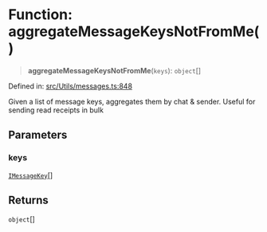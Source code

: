 # Function: aggregateMessageKeysNotFromMe()

> **aggregateMessageKeysNotFromMe**(`keys`): `object`[]

Defined in: [src/Utils/messages.ts:848](https://github.com/Fokusdotid/bail/blob/a1b2bb6d3d63874a4f497e70ebd6347b2869da8e/src/Utils/messages.ts#L848)

Given a list of message keys, aggregates them by chat & sender. Useful for sending read receipts in bulk

## Parameters

### keys

[`IMessageKey`](../namespaces/proto/interfaces/IMessageKey.md)[]

## Returns

`object`[]
